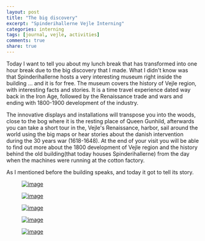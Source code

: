 ```yaml
---
layout: post
title: "The big discovery"
excerpt: "Spinderihallerne Vejle Interning"
categories: interning
tags: [journal, vejle, activities]
comments: true
share: true
---
```

Today I want to tell you about my lunch break that has transformed into one hour break due to the big discovery that I made. What I didn't know was that Spinderihallerne hosts a very interesting museum right inside the building ... and it is for free. The museum covers the history of Vejle region, with interesting facts and stories. It is a time travel experience dated way back in the Iron Age, followed by the Renaissance trade and wars and ending with 1800-1900 development of the industry.

The innovative displays and installations will transpose you into the woods, close to the bog where it is the resting place of Queen Gunhild, afterwards you can take a short tour in the, Vejle's Renaissance, harbor, sail around the world using the big maps or hear stories about the danish intervention during the 30 years war (1618-1648). At the end of your visit you will be able to find out more about the 1800 development of Vejle region and the history behind the old building(that today houses Spinderihallerne) from the day when the machines were running at the cotton factory.

As I mentioned before the building speaks, and today it got to tell its story.

<figure>
	<a href="{{site.url}}/images/interning/20-08-2015/2015-08-20 12.59.16.jpg"><img src="{{site.url}}/images/interning/20-08-2015/2015-08-20 12.59.16.jpg" alt="image"></a>
</figure>

<figure>
	<a href="{{site.url}}/images/interning/20-08-2015/2015-08-20 13.06.24.jpg"><img src="{{site.url}}/images/interning/20-08-2015/2015-08-20 13.06.24.jpg" alt="image"></a>
</figure>

<figure>
	<a href="{{site.url}}/images/interning/20-08-2015/2015-08-20 13.07.26.jpg"><img src="{{site.url}}/images/interning/20-08-2015/2015-08-20 13.07.26.jpg" alt="image"></a>
</figure>

<figure>
	<a href="{{site.url}}/images/interning/20-08-2015/2015-08-20 13.12.56.jpg"><img src="{{site.url}}/images/interning/20-08-2015/2015-08-20 13.12.56.jpg" alt="image"></a>
</figure>

<figure>
	<a href="{{site.url}}/images/interning/20-08-2015/2015-08-20 13.18.36.jpg"><img src="{{site.url}}/images/interning/20-08-2015/2015-08-20 13.18.36.jpg" alt="image"></a>
</figure>

